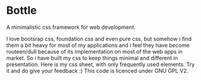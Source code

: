 Bottle
======
A minimalistic css framework for web development.

I love bootsrap css, foundation css and even pure css, but somehow i find them a bit heavy for most of my applications and i feel they have become routeen/dull because of its implementation on most of the web apps in market. So i have built my css to keep things minimal and different in presentation. Here is my css sheet, with only frequently used elements. Try it and do give your feedback :) This code is licenced under GNU GPL V2. 
